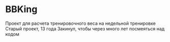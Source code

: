 # BBKing
Проект для расчета тренировочного веса на недельной тренировке
Старый проект, 13 года
Закинул, чтобы через много лет посмеяться над кодом
